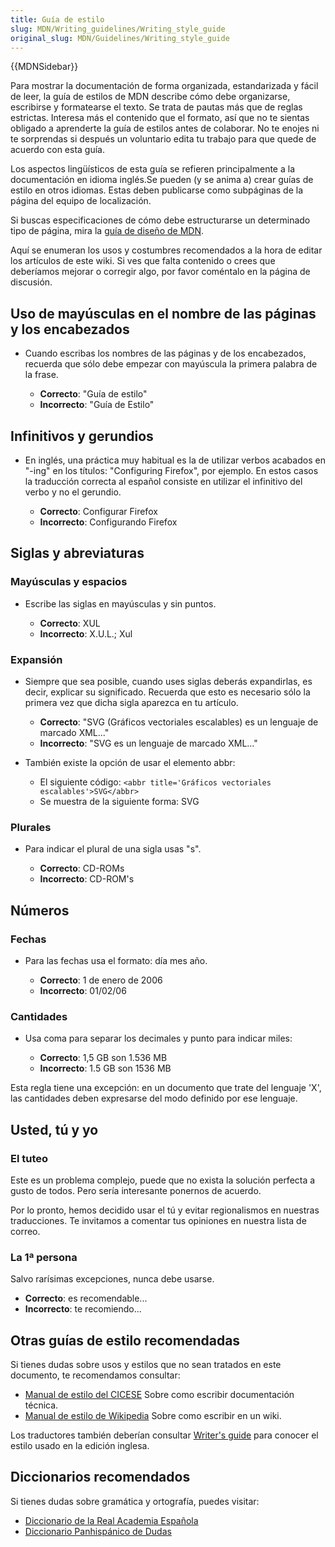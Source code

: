 ```yaml
---
title: Guía de estilo
slug: MDN/Writing_guidelines/Writing_style_guide
original_slug: MDN/Guidelines/Writing_style_guide
---
```


{{MDNSidebar}}

Para mostrar la documentación de forma organizada, estandarizada y fácil de leer, la guía de estilos de MDN describe cómo debe organizarse, escribirse y formatearse el texto. Se trata de pautas más que de reglas estrictas. Interesa más el contenido que el formato, así que no te sientas obligado a aprenderte la guía de estilos antes de colaborar. No te enojes ni te sorprendas si después un voluntario edita tu trabajo para que quede de acuerdo con esta guía.

Los aspectos lingüísticos de esta guía se refieren principalmente a la documentación en idioma inglés.Se pueden (y se anima a) crear guías de estilo en otros idiomas. Estas deben publicarse como subpáginas de la página del equipo de localización.

Si buscas especificaciones de cómo debe estructurarse un determinado tipo de página, mira la [guía de diseño de MDN](/es/docs/MDN/Contribute/Content/Layout).

Aquí se enumeran los usos y costumbres recomendados a la hora de editar los artículos de este wiki. Si ves que falta contenido o crees que deberíamos mejorar o corregir algo, por favor coméntalo en la página de discusión.

## Uso de mayúsculas en el nombre de las páginas y los encabezados

- Cuando escribas los nombres de las páginas y de los encabezados, recuerda que sólo debe empezar con mayúscula la primera palabra de la frase.

  - **Correcto**: "Guía de estilo"
  - **Incorrecto**: "Guía de Estilo"

## Infinitivos y gerundios

- En inglés, una práctica muy habitual es la de utilizar verbos acabados en "-ing" en los títulos: "Configuring Firefox", por ejemplo. En estos casos la traducción correcta al español consiste en utilizar el infinitivo del verbo y no el gerundio.

  - **Correcto**: Configurar Firefox
  - **Incorrecto**: Configurando Firefox

## Siglas y abreviaturas

### Mayúsculas y espacios

- Escribe las siglas en mayúsculas y sin puntos.

  - **Correcto**: XUL
  - **Incorrecto**: X.U.L.; Xul

### Expansión

- Siempre que sea posible, cuando uses siglas deberás expandirlas, es decir, explicar su significado. Recuerda que esto es necesario sólo la primera vez que dicha sigla aparezca en tu artículo.

  - **Correcto**: "SVG (Gráficos vectoriales escalables) es un lenguaje de marcado XML..."
  - **Incorrecto**: "SVG es un lenguaje de marcado XML..."

- También existe la opción de usar el elemento abbr:

  - El siguiente código: `<abbr title='Gráficos vectoriales escalables'>SVG</abbr>`
  - Se muestra de la siguiente forma: SVG

### Plurales

- Para indicar el plural de una sigla usas "s".

  - **Correcto**: CD-ROMs
  - **Incorrecto**: CD-ROM's

## Números

### Fechas

- Para las fechas usa el formato: día mes año.

  - **Correcto**: 1 de enero de 2006
  - **Incorrecto**: 01/02/06

### Cantidades

- Usa coma para separar los decimales y punto para indicar miles:

  - **Correcto**: 1,5 GB son 1.536 MB
  - **Incorrecto**: 1.5 GB son 1536 MB

Esta regla tiene una excepción: en un documento que trate del lenguaje 'X', las cantidades deben expresarse del modo definido por ese lenguaje.

## Usted, tú y yo

### El tuteo

Este es un problema complejo, puede que no exista la solución perfecta a gusto de todos. Pero sería interesante ponernos de acuerdo.

Por lo pronto, hemos decidido usar el tú y evitar regionalismos en nuestras traducciones. Te invitamos a comentar tus opiniones en nuestra lista de correo.

### La 1ª persona

Salvo rarísimas excepciones, nunca debe usarse.

- **Correcto**: es recomendable...
- **Incorrecto**: te recomiendo...

## Otras guías de estilo recomendadas

Si tienes dudas sobre usos y estilos que no sean tratados en este documento, te recomendamos consultar:

- [Manual de estilo del CICESE](http://usuario.cicese.mx/~mechevar/manual/) Sobre como escribir documentación técnica.
- [Manual de estilo de Wikipedia](http://es.wikipedia.org/wiki/Manual_de_estilo) Sobre como escribir en un wiki.

Los traductores también deberían consultar [Writer's guide](/Project:en/Writer%27s_guide) para conocer el estilo usado en la edición inglesa.

## Diccionarios recomendados

Si tienes dudas sobre gramática y ortografía, puedes visitar:

- [Diccionario de la Real Academia Española](http://www.rae.es/rae.html)
- [Diccionario Panhispánico de Dudas](http://www.rae.es/rae.html)
